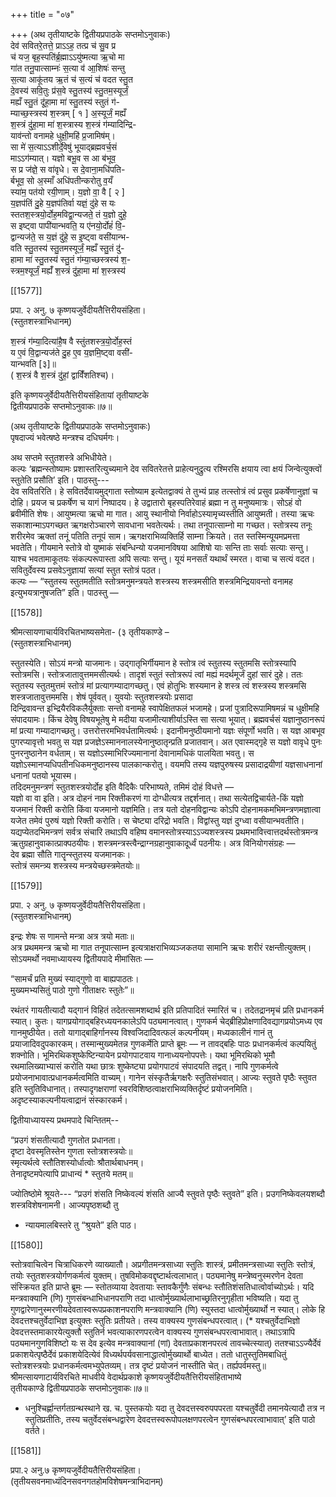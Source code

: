 +++
title = "०७"

+++
(अथ तृतीयाष्टके द्वितीयप्रपाठके सप्तमोऽनुवाकः)  
देव॑ सवितरे॒तत्ते॒ प्राऽऽह॒ तत्प्र च॑ सु॒व प्र  
च॑ यज॒ बृह॒स्पति॑र्ब्र॒ह्माऽऽयु॑ष्मत्या ऋ॒चो मा  
गा॑त तनू॒पात्साम्नः॑ स॒त्या व॑ आ॒शिषः॑ सन्तु  
स॒त्या आकू॑तय ऋ॒तं च॑ स॒त्यं च॑ वदत स्तु॒त  
दे॒वस्य॑ सवि॒तुः प्र॑स॒वे स्तु॒तस्य॑ स्तु॒तम॒स्यूर्जं॒  
मह्यँ स्तु॒तं दू॑हा॒मा मा॑ स्तु॒तस्य॑ स्तुतं ग॑-  
म्याच्छ॒स्त्रस्य॑ श॒स्त्रम् [ १ ] अ॒स्यूर्जं॒ मह्यँ  
श॒स्त्रं दु॑हा॒मा मा॑ श॒स्त्रास्य श॒स्त्रं ग॑म्यादिन्द्रि-  
याव॑न्तो वनामहे धुक्षी॒महि॑ प्र॒जामिष॑म्।  
सा मे॑ स॒त्याऽऽशीर्दे॒वेषु॑ भूयाद्ब्रह्मवर्च॒सं  
माऽऽग॑म्यात्। यज्ञो बभू॒व स आ ब॑भूव॒  
स प्र ज॑ज्ञे॒ स वा॑वृधे। स दे॒वाना॒मधि॑पति-  
र्बभूव॒ सो अ॒स्माँ अधि॑पतीन्करोतु व॒यँ  
स्या॑म॒ पत॑यो रयी॒णाम्। य॒ज्ञो वा॒ वै [ २ ]  
य॒ज्ञप॑तिं दु॒हे य॒ज्ञप॑तिर्वा यज्ञं॒ दु॑हे स यः  
स्ततश॒स्त्रयो॒र्दोह॒मविद्वा॒न्यजते॒ तं य॒ज्ञो दुहे॒  
स इष्ट्वा पापी॑यान्भवति॒ य ए॑नयो॒र्दोहं॑ वि॒-  
द्वान्यज॑ते॒ स य॒ज्ञं दु॑हे॒ स इ॒ष्ट्वा वसी॑यान्भ-  
वति स्तु॒तस्य॑ स्तु॒तमस्यूर्जं॒ मह्यँ स्तु॒तं दु॑-  
हामा मा॑ स्तु॒तस्य॑ स्तु॒तं ग॑म्या॒च्छस्त्रस्य॑ श॒-  
स्त्रम॒श्यूर्जं॒ मह्यँ॑ श॒स्त्रं दु॑हा॒मा मा॑ श॒स्त्रस्य॑

[[1577]]

प्रपा. २ अनु. ७ कृष्णयजुर्वेदीयतैत्तिरीयसंहिता।  
(स्तुतशस्त्राभिधानम्)

श॒स्त्रं ग॑म्या॒दित्या॑है॒ष वै स्तुंतशस्त्र॒यो॒र्दोह॒स्तं  
य ए॒वं वि॒द्वान्यज॑ते दु॒ह ए॒व य॒ज्ञमि॒ष्ट्वा वसी॑-  
यान्भवति [३]॥  
( श॒स्त्रं वै श॒स्त्रं दु॑हां॒ द्वाविँ॑शतिश्च)।

इति कृष्णयजुर्वेदीयतैत्तिरीयसंहितायां तृतीयाष्टके  
द्वितीयप्रपाठके सप्तमोऽनुवाकः॥७॥

(अथ तृतीयाष्टके द्वितीयप्रपाठके सप्तमोऽनुवाकः)  
पृषदाज्यं भवेत्षष्ठे मन्त्रश्च दधिघर्मगः।

अथ सप्तमे स्तुतशस्त्रे अभिधीयेते।  
कल्पः ‘ब्रह्मन्स्तोष्यामः प्रशास्तरित्युच्यमाने देव सवितरेतत्ते प्राहेत्यनुद्रुत्य रश्मिरसि क्षयाय त्वा क्षयं जिन्वेत्युक्त्वों स्तुतेति प्रसौति’ इति। पाठस्तु---  
देव सवितरिति। हे सवितर्देवायमुद्गाता स्तोष्याम इत्येतद्वाक्यं ते तुभ्यं प्राह तत्स्तोत्रं त्वं प्रसुव प्रकर्षेणानुज्ञां च दोहि। प्रयज च प्रकर्षेण च यागं निष्पादय। हे उद्वातारो बृहस्पतिरेवाहं ब्रह्मा न तु मनुष्यमात्रः। सोऽहं वो ब्रवीमीति शेषः। आयुष्मत्या ऋचो मा गात। आयु स्थानीयो निर्वाहोऽस्यामृच्यस्तीति आयुष्मती। तस्या ऋचः सकाशान्माऽपगच्छत ऋगक्षरोञ्चारणे सावधाना भवतेत्यर्थः। तथा तनूपात्साम्नो मा गच्छत। स्तोत्रस्य तनूः शरीरमेव ऋक्तां तनूं पतिति तनूपं साम। ऋगक्षराभिव्यक्तिर्हि साम्ना क्रियते। तत स्तस्मिन्यूयमप्रमत्ता भवतेति। गीयमाने स्तोत्रे वो युष्माकं संबन्धिन्यो यजमानविषया आशिषो याः सन्ति ताः सर्वाः सत्याः सन्तु। याश्च भवतामाकूतयः संकल्परूपास्ता अपि सत्याः सन्तु। यूयं मनसर्तं यथार्थं स्मरत। वाचा च सत्यं वदत। सवितुर्देवस्य प्रसवेऽनुज्ञायां सत्यां स्तुत स्तोत्रं पठत।  
कल्पः — “स्तुतस्य स्तुतमतीति स्तोत्रमनुमन्त्रयते शस्त्रस्य शस्त्रमसीति शस्त्रमिन्द्रियावन्तो वनामह इत्युभयत्रानुषजति” इति। पाठस्तु —

[[1578]]

श्रीमत्सायणाचार्यविरचितभाष्यसमेता- (३ तृतीयकाण्डे –  
(स्तुतशस्त्राभिधानम्)

स्तुतस्येति। सोऽयं मन्त्रो याजमानः। उद्गातृभिर्गीयमान हे स्तोत्र त्वं स्तुतस्य स्तुतमसि स्तोत्रस्यापि स्तोत्रमसि। स्तोत्रजातावुत्तममसीत्यर्थः। तादृशं स्तुतं स्तोत्ररूपं त्वां मह्यं मदर्थमूर्जं दुहां सारं दुहे। ततः स्तुतस्य स्तुतमुत्तमं स्तोत्रं मां प्रत्यागम्यादागच्छतु। एवं होतुभिः शस्यमान हे शस्त्र त्वं शस्त्रस्य शस्त्रमसि शस्त्रजातावुत्तममसि। शेषं पूर्ववत्। युवयोः स्तुतशस्त्रयोः प्रसादा  
दिन्द्रिवावन्त इभ्द्रियैरविकलैर्युक्ताः सन्तो वनामहे स्वापेक्षितफलं भजामहे। प्रजां पुत्रादिरूपामिषमन्नं च धुक्षीमहि संपादयामः। किंच देवेषु विषयभूतेषु मे मदीया यजामीत्याशीर्याऽस्ति सा सत्या भूयात्। ब्रह्मवर्चसं यज्ञानुष्ठानरूपं मां प्रत्या गम्यादागच्छतु। उत्तरोत्तरमभिवर्धतामित्वर्थः। इदानीमनुष्ठीयमानो यज्ञः संपूर्णो भवति। स यज्ञ आबभूव पुगरप्यावृत्तो भवतु स यज्ञ प्रजज्ञेऽस्माननालस्येनानुष्ठातृन्प्रति प्रजातवान्। अत एवास्मद्गृहे स यज्ञो वावृधे पुनः पुनरनुष्ठानेन वर्धताम्। स यज्ञोऽस्माभिरिज्यमानानां देवानामधिकं पालयिता भवतु। स यज्ञोऽस्मानप्यधिपतीनधिकमनुष्ठानस्य पालकान्करोतु। वयमपि तस्य यज्ञपुरुषस्य प्रसादाद्रयीणां यज्ञसाधनानां धनानां पतयो भूयास्म।  
तदिदमनुमन्त्रणं स्तुतशस्त्रयोर्दोह इति वैदिकैः परिभाष्यते, तमिमं दोहं विधत्ते —  
यज्ञो वा वा इति। अत्र दोहनं नाम रिक्तीकरणं गा दोग्धीत्यत्र तद्दर्शनात्। तथा सत्येतद्विचार्यते-किं यज्ञो यजमानं रिक्ती करोति किंवा यजमानो यज्ञमिति। तत्र यतो दोहनविद्वान्यः कोऽपि दोहनामकमभिमन्त्रणमज्ञात्वा यजेत तमेवं पुरुषं यज्ञो रिक्ती करोति। स चेष्ट्या दरिद्रो भवति। विद्वांस्तु यज्ञं दुग्ध्वा वसीयान्भवतीति। यद्यप्येतदभिमन्त्रणं सर्वत्र संचारि तथाऽपि वहिष्प वमानस्तोत्रस्याऽऽज्यशस्त्रस्य प्रथमभावित्त्वात्तदर्थस्तोत्रमन्त्र ऋतुग्रहानुवाकात्प्राक्पठयीयः। शस्त्रमन्त्रस्त्वैन्द्राग्नग्रहानुवाकादूर्ध्वं पठनीयः। अत्र विनियोगसंग्रहः —  
देव ब्रह्मा सौति गातॄन्स्तुतस्य यजमानकः।  
स्तोत्रं समन्त्र्य शस्त्रस्य मन्त्रयेच्छस्त्रमेतयोः॥

[[1579]]

प्रपा. २ अनु. ७ कृष्णयजुर्वेदीयतैत्तिरीयसंहिता।  
(स्तुतशस्त्राभिधानम्)

इन्द्रः शेषः स णामन्ते मन्त्रा अत्र त्रयो मताः॥  
अत्र प्रथममन्त्र ऋचो मा गात तनूपात्साम्न इत्यत्राक्षराभिव्यञ्जकतया सामानि ऋचः शरीरं रक्षन्तीत्युक्तम्। सोऽयमर्थो नवमाध्यायस्य द्वितीयपादे मीमांसितः —

“सामर्चं प्रति मुख्यं स्याद्गुणो वा बाह्यपाठतः।  
मुख्यमभ्यसितुं पाठो गुणो गीताक्षरः स्तुतेः”॥

रथंतरं गायतीत्यादौ यद्गानं विहितं तदेतत्सामशब्दार्थ इति प्रतिपादितं स्मारितं च। तदेतद्रानमृचं प्रति प्रधानकर्म स्यात्। कुतः। यागप्रयोगाद्बहिरध्ययनकालेऽपि पठ्यमानत्वात्। गुणकर्म चेद्ब्रीहिप्रोक्षणादिवद्यागप्रयोऽमध्य एव गानमुष्ठीयेत। ततो यागाद्बाहिर्गानस्य विश्वजिदादिवत्फलं कल्पनीयम्। मध्यकालीनं गानं तु प्रयाजादिवदुपकारकम्। तस्मान्मुख्यमेतन्न गुणकर्मेति प्राप्ते ब्रूमः — न तावद्बहिः पाठः प्रधानकर्मत्वं कल्पयितुं शक्नोति। भूमिरथिकशुष्केष्टिन्यायेन प्रयोगपाटवाय गानाध्ययनोपपत्तेः। यथा भूमिरथिको भूमौ रथमालिख्याभ्यासं करोति यथा छात्रः शुष्केष्ट्या प्रयोगपाटवं संपादयति तद्वत्। नापि गुणकर्मत्वे प्रयोजनाभावात्प्रधानकर्मत्वमिति वाच्यम्। गानेन संस्कृतैर्ऋगक्षरैः स्तुतिसंभवात्। आज्यः स्तुवते पृष्ठैः स्तुवत इति स्तुतिविधानात्। तस्पादृगक्षराणां स्वरविशिष्ठत्वाक्षराभिव्यक्तिर्दृष्टं प्रयोजनमिति। अदृष्टस्याकल्पनीयत्वाद्रानं संस्कारकर्म।

द्वितीयाध्यायस्य प्रथमपादे चिन्तितम्--

“प्रउगं शंसतीत्यादौ गुणतोत प्रधानता।  
दृष्टा देवस्मृतिस्तेन गुणता स्तोत्रशस्त्रयोः॥  
स्मृत्यर्थत्वे स्तौतिशस्योर्धात्वोः श्रौतार्थबाधनम्।  
तेनादृष्टमपेत्यापि प्राधान्यं * स्तुतये मतम्॥

ज्योतिष्ठोमे श्रूयते--- “प्रउगं शंसति निष्केवल्यं शंसति आज्यै स्तुवते पृष्ठैः स्तुवते” इति। प्रउगनिष्केवलयशब्दौ शस्त्रविशेषनामनी। आज्यपृष्ठशब्दौ तु  
* न्यायमालबिस्तरे तु “श्रुयते” इति पाठ।

[[1580]]

स्तोत्रवाचित्वेन चित्राधिकरणे व्याख्यातौ। अप्रगीतमन्त्रसाध्या स्तुतिः शास्त्रं, प्रमीतमन्त्रसाध्या स्तुतिः स्तोत्रं, तयोः स्तुतशस्त्रयोर्गणकर्मत्वं युक्तम्। तुषविमोकवद्दृष्टार्थत्वलाभात्। पठ्यमानेषु मन्त्रेष्वनुस्मरणेन देवता संस्क्रियत इति प्राप्ते ब्रूमः — स्तोतव्याया देवतायाः स्तावकैर्गुंणैः संबन्धः स्तौतिशंसतिधात्वोर्वाच्योऽर्थः। यदि मन्त्रवाक्यानि (णि) गुणसंबन्धाभिधानपराणि तदा धात्वोर्मुख्यार्थलाभाच्छ्रतिरनुगृहीता भविष्यति। यदा तु गुणद्वारेणानुस्मरणीयदेवतास्वरूपप्रकाशनपराणि मन्त्रवाक्यानि (णि) स्युस्तदा धात्वोर्मुख्यार्थो न स्यात्। लोके हि देवदत्तश्चतुर्वेदाभिज्ञ इत्युक्तः स्तुतिः प्रतीयते। तस्य वाक्यस्य गुणसंबन्धपरत्वात्। (* यश्चतुर्वेदाभिज्ञो देवदत्तस्तमाकारयेत्युक्तौ स्तुतिर्न भवत्याकारणपरत्वेन वाक्यस्य गुणसंबन्धपरत्वाभावात्। तथाऽत्रापि पठ्यमानगुणविशिष्टो यः स देव इत्येव मन्त्रवाक्यानां (णां) देवताप्रकाशनपरत्वं तावच्चेत्स्यात्) ततश्चाऽऽज्यैर्देवं प्रकाशयेत्पृष्ठैर्देवं प्रकाशयेदित्येवं विध्यर्थपर्यवसानाद्धात्वोर्मुख्यार्थो बाध्येत। ततो धातुस्तुतिमबाधितुं स्तोत्रशस्त्रयोः प्रधानकर्मत्वमभ्युपेतव्यम्। तत्र दृष्टं प्रयोजनं नास्तीति चेत्। तर्ह्यपर्वमस्तु॥  
श्रीमत्सायणाटार्यविरचिते माधवीये वेदार्थप्रकाशे कृष्णयजुर्वेदीयतैत्तिरीयसंहिताभाष्ये  
तृतीयकाण्डे द्वितीयप्रपाठके सप्तमोऽनुवाकः॥७॥

* धनुश्चिर्ह्णान्तर्गतग्रन्थस्थाने ख. च. पुस्तकयोः यदा तु देवदत्तस्वरुपपपरता यश्चतुर्वेदी तमानयेत्यादौ तत्र न स्तुतिप्रतीतिः, तस्य चतुर्वेदसंबन्धद्वारेण देवदत्तस्वरूपोपलक्षणपरत्वेन गुणसंबन्धपरत्वाभावात्’ इति पाठो वर्तते।

[[1581]]

प्रपा.२ अनु.७ कृष्णयजुर्वेदीयतैत्तिरीयसंहिता।  
(तृतीयसवनमाध्यंदिनसवनगतहोमविशेषमन्त्राभिदानम्)
